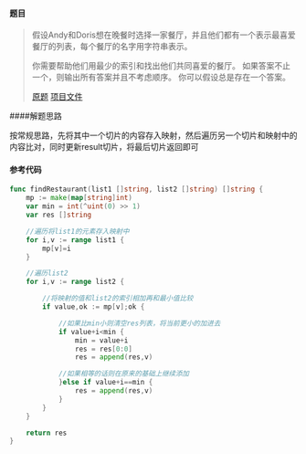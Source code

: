 #### 题目

>假设Andy和Doris想在晚餐时选择一家餐厅，并且他们都有一个表示最喜爱餐厅的列表，每个餐厅的名字用字符串表示。
>
>你需要帮助他们用最少的索引和找出他们共同喜爱的餐厅。 如果答案不止一个，则输出所有答案并且不考虑顺序。 你可以假设总是存在一个答案。
>
>[原题](https://leetcode-cn.com/problems/minimum-index-sum-of-two-lists/) [项目文件](https://github.com/LZH139/leetcode_Go/blob/master/src/HashTable/MinimumIndexSumOfTwoLists/MinimumIndexSumOfTwoLists.go)



####解题思路

按常规思路，先将其中一个切片的内容存入映射，然后遍历另一个切片和映射中的内容比对，同时更新result切片，将最后切片返回即可



#### 参考代码

```go
func findRestaurant(list1 []string, list2 []string) []string {
	mp := make(map[string]int)
	var min = int(^uint(0) >> 1)
	var res []string

	//遍历将list1的元素存入映射中
	for i,v := range list1 {
		mp[v]=i
	}

	//遍历list2
	for i,v := range list2 {

		//将映射的值和list2的索引相加再和最小值比较
		if value,ok := mp[v];ok {

			//如果比min小则清空res列表，将当前更小的加进去
			if value+i<min {
				min = value+i
				res = res[0:0]
				res = append(res,v)

			//如果相等的话则在原来的基础上继续添加
			}else if value+i==min {
				res = append(res,v)
			}
		}
	}

	return res
}

```

